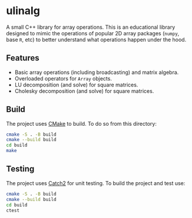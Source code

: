 # ulinalg

A small C++ library for array operations. This is an educational library designed to mimic the operations of popular 2D array packages (`numpy`, base `R`, etc) to better understand what operations happen under the hood.

## Features

- Basic array operations (including broadcasting) and matrix algebra.
- Overloaded operators for `Array` objects.
- LU decomposition (and solve) for square matrices.
- Cholesky decomposition (and solve) for square matrices.

## Build

The project uses [CMake](https://cmake.org/) to build. To do so from this directory:

```bash
cmake -S . -B build
cmake --build build
cd build
make
```

## Testing

The project uses [Catch2](https://github.com/catchorg/Catch2) for unit testing. To build the project and test use:

```bash
cmake -S . -B build
cmake --build build
cd build
ctest
```
